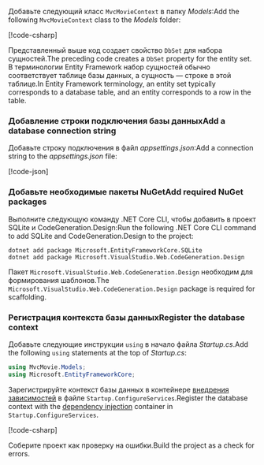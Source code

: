 <a name="dc"></a>

<span data-ttu-id="949de-101">Добавьте следующий класс `MvcMovieContext` в папку *Models*:</span><span class="sxs-lookup"><span data-stu-id="949de-101">Add the following `MvcMovieContext` class to the *Models* folder:</span></span>  

[!code-csharp[](~/tutorials/first-mvc-app/start-mvc/sample/MvcMovie22/Data/MvcMovieContext.cs)]

<span data-ttu-id="949de-102">Представленный выше код создает свойство `DbSet` для набора сущностей.</span><span class="sxs-lookup"><span data-stu-id="949de-102">The preceding code creates a `DbSet` property for the entity set.</span></span> <span data-ttu-id="949de-103">В терминологии Entity Framework набор сущностей обычно соответствует таблице базы данных, а сущность — строке в этой таблице.</span><span class="sxs-lookup"><span data-stu-id="949de-103">In Entity Framework terminology, an entity set typically corresponds to a database table, and an entity corresponds to a row in the table.</span></span>

<a name="cs"></a>

### <a name="add-a-database-connection-string"></a><span data-ttu-id="949de-104">Добавление строки подключения базы данных</span><span class="sxs-lookup"><span data-stu-id="949de-104">Add a database connection string</span></span>

<span data-ttu-id="949de-105">Добавьте строку подключения в файл *appsettings.json*:</span><span class="sxs-lookup"><span data-stu-id="949de-105">Add a connection string to the *appsettings.json* file:</span></span>

[!code-json[](~/tutorials/razor-pages/razor-pages-start/sample/RazorPagesMovie/appsettings_SQLite.json?highlight=8-10)]

### <a name="add-required-nuget-packages"></a><span data-ttu-id="949de-106">Добавьте необходимые пакеты NuGet</span><span class="sxs-lookup"><span data-stu-id="949de-106">Add required NuGet packages</span></span>

<span data-ttu-id="949de-107">Выполните следующую команду .NET Core CLI, чтобы добавить в проект SQLite и CodeGeneration.Design:</span><span class="sxs-lookup"><span data-stu-id="949de-107">Run the following .NET Core CLI command to add SQLite and CodeGeneration.Design  to the project:</span></span>

```console
dotnet add package Microsoft.EntityFrameworkCore.SQLite
dotnet add package Microsoft.VisualStudio.Web.CodeGeneration.Design
```

<span data-ttu-id="949de-108">Пакет `Microsoft.VisualStudio.Web.CodeGeneration.Design` необходим для формирования шаблонов.</span><span class="sxs-lookup"><span data-stu-id="949de-108">The `Microsoft.VisualStudio.Web.CodeGeneration.Design` package is required for scaffolding.</span></span>

<a name="reg"></a>

### <a name="register-the-database-context"></a><span data-ttu-id="949de-109">Регистрация контекста базы данных</span><span class="sxs-lookup"><span data-stu-id="949de-109">Register the database context</span></span>

<span data-ttu-id="949de-110">Добавьте следующие инструкции `using` в начало файла *Startup.cs*.</span><span class="sxs-lookup"><span data-stu-id="949de-110">Add the following `using` statements at the top of *Startup.cs*:</span></span>

```csharp
using MvcMovie.Models;
using Microsoft.EntityFrameworkCore;
```

<span data-ttu-id="949de-111">Зарегистрируйте контекст базы данных в контейнере [внедрения зависимостей](xref:fundamentals/dependency-injection) в файле `Startup.ConfigureServices`.</span><span class="sxs-lookup"><span data-stu-id="949de-111">Register the database context with the [dependency injection](xref:fundamentals/dependency-injection) container in `Startup.ConfigureServices`.</span></span>

[!code-csharp[](~/tutorials/first-mvc-app/start-mvc/sample/MvcMovie22/Startup.cs?name=snippet_UseSqlite&highlight=11-12)]

<span data-ttu-id="949de-112">Соберите проект как проверку на ошибки.</span><span class="sxs-lookup"><span data-stu-id="949de-112">Build the project as a check for errors.</span></span>